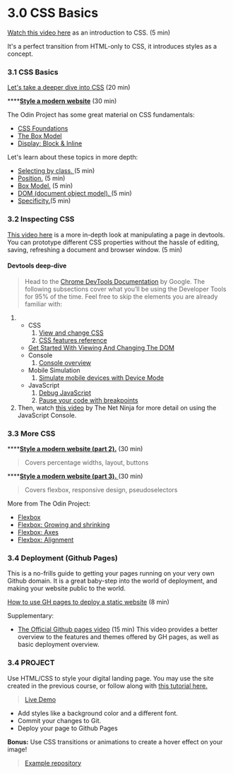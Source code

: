 # 3.0 CSS Basics

[Watch this video here](https://www.youtube.com/watch?v=dC34rfY8Eyk) as an introduction to CSS. (5 min)&#x20;

It's a perfect transition from HTML-only to CSS, it introduces styles as a concept.

### 3.1 CSS Basics

[Let's take a deeper dive into CSS](https://www.youtube.com/watch?v=1PnVor36\_40) (20 min)

****[**Style a modern website**](https://www.youtube.com/watch?v=Sv\_NAxi\_jNs) (30 min)

The Odin Project has some great material on CSS fundamentals:

* [CSS Foundations ](https://www.theodinproject.com/lessons/foundations-css-foundations)
* [The Box Model](https://www.theodinproject.com/lessons/foundations-the-box-model)&#x20;
* [Display: Block & Inline](https://www.theodinproject.com/lessons/foundations-block-and-inline)

Let's learn about these topics in more depth:

* [Selecting by class. ](https://www.youtube.com/watch?v=xiGguPT09sQ)(5 min)
* [Position.](https://www.youtube.com/watch?v=V0-KK15Bc\_g) (5 min)
* [Box Model.](https://www.youtube.com/watch?v=g3jMAW7k7TE) (5 min)
* [DOM (document object model). ](https://www.youtube.com/watch?v=iR01DKCgaH8)(5 min)
* [Specificity.](https://www.youtube.com/watch?v=LwX\_v2jGmYU)(5 min)

### 3.2 Inspecting CSS

[This video here](https://www.youtube.com/watch?v=Xb6ZIlYj2OY) is a more in-depth look at manipulating a page in devtools. You can prototype different CSS properties without the hassle of editing, saving, refreshing a document and browser window.  (5 min)

#### Devtools deep-dive

> Head to the [Chrome DevTools Documentation](https://developer.chrome.com/docs/devtools/) by Google. The following subsections cover what you’ll be using the Developer Tools for 95% of the time. Feel free to skip the elements you are already familiar with:

1.
   * CSS
     1. [View and change CSS](https://developer.chrome.com/docs/devtools/css/)
     2. [CSS features reference](https://developer.chrome.com/docs/devtools/css/reference/)
   * [Get Started With Viewing And Changing The DOM](https://developer.chrome.com/docs/devtools/dom/)
   * Console
     1. [Console overview](https://developer.chrome.com/docs/devtools/console/)
   * Mobile Simulation
     1. [Simulate mobile devices with Device Mode](https://developer.chrome.com/docs/devtools/device-mode/)
   * JavaScript
     1. [Debug JavaScript](https://developer.chrome.com/docs/devtools/javascript/)
     2. [Pause your code with breakpoints](https://developer.chrome.com/docs/devtools/javascript/breakpoints/)
2. Then, watch [this video](https://www.youtube.com/watch?v=JzZFccCEgGA) by The Net Ninja for more detail on using the JavaScript Console.

### 3.3 More CSS

****[**Style a modern website (part 2).**](https://www.youtube.com/watch?v=nKa1JPf0ZN4) (30 min)

> Covers percentage widths, layout, buttons

****[**Style a modern website (part 3).** ](https://www.youtube.com/watch?v=auWKaf0m0S0)(30 min)

> Covers flexbox, responsive design, pseudoselectors

More from The Odin Project:

* [Flexbox](https://www.theodinproject.com/lessons/foundations-introduction-to-flexbox)&#x20;
* [Flexbox: Growing and shrinking](https://www.theodinproject.com/lessons/foundations-growing-and-shrinking)&#x20;
* [Flexbox: Axes](https://www.theodinproject.com/lessons/foundations-axes)&#x20;
* [Flexbox: Alignment](https://www.theodinproject.com/lessons/foundations-alignment)&#x20;

### 3.4 Deployment (Github Pages)

This is a no-frills guide to getting your pages running on your very own Github domain. It is a great baby-step into the world of deployment, and making your website public to the world.

[How to use GH pages to deploy a static website](https://www.theserverside.com/video/A-GitHub-Pages-tutorial-on-how-to-host-personal-websites) (8 min)

Supplementary:

* [The Official Github pages video](https://www.youtube.com/watch?v=QyFcl\_Fba-k) (15 min) This video provides a better overview to the features and themes offered by GH pages, as well as basic deployment overview.

### 3.4 PROJECT

Use HTML/CSS to style your digital landing page. You may use the site created in the previous course, or follow along with [this tutorial here.](https://www.theodinproject.com/lessons/foundations-landing-page)

> [Live Demo](https://aam-institute.github.io/project-003/)

* Add styles like a background color and a different font.
* Commit your changes to Git.
* Deploy your page to Github Pages

**Bonus:** Use CSS transitions or animations to create a hover effect on your image!

> [Example repository](https://github.com/AAM-Institute/project-003)
